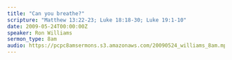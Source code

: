 ```yaml
---
title: "Can you breathe?"
scripture: "Matthew 13:22-23; Luke 18:18-30; Luke 19:1-10"
date: 2009-05-24T00:00:00Z
speaker: Ron Williams
sermon_type: 8am
audio: https://pcpc8amsermons.s3.amazonaws.com/20090524_williams_8am.mp3 
---
```



